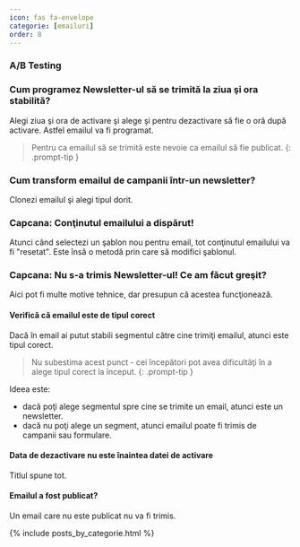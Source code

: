 ```yaml
---
icon: fas fa-envelope
categorie: [emailuri]
order: 8
---
```


### A/B Testing


### Cum programez Newsletter-ul să se trimită la ziua şi ora stabilită?
Alegi ziua şi ora de activare şi alege şi pentru dezactivare să fie o oră după activare. Astfel emailul va fi programat.

> Pentru ca emailul să se trimită este nevoie ca emailul să fie publicat.
{: .prompt-tip }

### Cum transform emailul de campanii într-un newsletter?
Clonezi emailul şi alegi tipul dorit.


### Capcana: Conţinutul emailului a dispărut!
Atunci când selectezi un şablon nou pentru email, tot conţinutul emailului va fi "resetat".
Este însă o metodă prin care să modifici şablonul.

### Capcana: Nu s-a trimis Newsletter-ul! Ce am făcut greşit?
Aici pot fi multe motive tehnice, dar presupun că acestea funcţionează.

#### Verifică că emailul este de tipul corect
Dacă în email ai putut stabili segmentul către cine trimiţi emailul, atunci este tipul corect.

> Nu subestima acest punct - cei începători pot avea dificultăţi în a alege tipul corect la început.
{: .prompt-tip }

Ideea este:
* dacă poţi alege segmentul spre cine se trimite un email, atunci este un newsletter.
* dacă nu poţi alege un segment, atunci emailul poate fi trimis de campanii sau formulare.

#### Data de dezactivare nu este înaintea datei de activare
Titlul spune tot.

#### Emailul a fost publicat?
Un email care nu este publicat nu va fi trimis.


{% include posts_by_categorie.html %}
